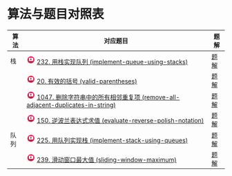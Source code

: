 # 算法与题目对照表

| 算法  | 对应题目                                                                                                                                                                                                                                                                                                                          | 题解                                                       |
|-----|-------------------------------------------------------------------------------------------------------------------------------------------------------------------------------------------------------------------------------------------------------------------------------------------------------------------------------|----------------------------------------------------------|
| 栈   | [<img src="../images/video.jpg" width="20"/>](https://www.bilibili.com/video/BV1nY4y1w7VC?spm_id_from=333.788.videopod.sections&vd_source=f881def7ea7cf10e6fa73627efe940dd) [232. 用栈实现队列 (implement-queue-using-stacks)](https://leetcode.cn/problems/implement-queue-using-stacks/description/)                              | [题解](implement-queue-using-stacks/README.md)             |
|     | [<img src="../images/video.jpg" width="20"/>](https://www.bilibili.com/video/BV1AF411w78g?spm_id_from=333.788.player.switch&vd_source=f881def7ea7cf10e6fa73627efe940dd) [20. 有效的括号 (valid-parentheses)](https://leetcode.cn/problems/valid-parentheses/description/)                                                          | [题解](valid-parentheses/README.md)                        |
|     | [<img src="../images/video.jpg" width="20"/>](https://www.bilibili.com/video/BV12a411P7mw?spm_id_from=333.788.player.switch&vd_source=f881def7ea7cf10e6fa73627efe940dd) [1047. 删除字符串中的所有相邻重复项 (remove-all-adjacent-duplicates-in-string)](https://leetcode.cn/problems/remove-all-adjacent-duplicates-in-string/description/) | [题解](remove-all-adjacent-duplicates-in-string/README.md) |
|     | [<img src="../images/video.jpg" width="20"/>](https://www.bilibili.com/video/BV1kd4y1o7on?spm_id_from=333.788.player.switch&vd_source=f881def7ea7cf10e6fa73627efe940dd) [150. 逆波兰表达式求值 (evaluate-reverse-polish-notation)](https://leetcode.cn/problems/evaluate-reverse-polish-notation/description/)                        | [题解](evaluate-reverse-polish-notation/README.md)         |
| 队列  | [<img src="../images/video.jpg" width="20"/>](https://www.bilibili.com/video/BV1Fd4y1K7sm?spm_id_from=333.788.player.switch&vd_source=f881def7ea7cf10e6fa73627efe940dd) [225. 用队列实现栈 (implement-stack-using-queues)](https://leetcode.cn/problems/implement-stack-using-queues/description/)                                  | [题解](implement-stack-using-queues/README.md)             |
|   | [<img src="../images/video.jpg" width="20"/>](https://www.bilibili.com/video/BV1XS4y1p7qj/?spm_id_from=333.788.player.switch&vd_source=f881def7ea7cf10e6fa73627efe940dd) [239. 滑动窗口最大值 (sliding-window-maximum)](https://leetcode.cn/problems/sliding-window-maximum/description/)                                  | [题解](sliding-window-maximum/README.md)             |

